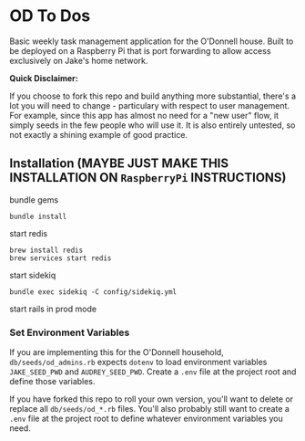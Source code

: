# OD To Dos

Basic weekly task management application for the O'Donnell house. Built to be deployed on a Raspberry Pi that is port forwarding to allow access exclusively on Jake's home network.

**Quick Disclaimer:**

If you choose to fork this repo and build anything more substantial, there's a lot you will need to change - particulary with respect to user management. For example, since this app has almost no need for a "new user" flow, it simply seeds in the few people who will use it. It is also entirely untested, so not exactly a shining example of good practice.

## Installation (MAYBE JUST MAKE THIS INSTALLATION ON `RaspberryPi` INSTRUCTIONS)

bundle gems

    bundle install

start redis

    brew install redis
    brew services start redis

start sidekiq

    bundle exec sidekiq -C config/sidekiq.yml

start rails in prod mode


### Set Environment Variables

If you are implementing this for the O'Donnell household, `db/seeds/od_admins.rb` expects `dotenv` to load environment variables `JAKE_SEED_PWD` and `AUDREY_SEED_PWD`. Create a `.env` file at the project root and define those variables.

If you have forked this repo to roll your own version, you'll want to delete or replace all `db/seeds/od_*.rb` files. You'll also probably still want to create a `.env` file at the project root to define whatever environment variables you need.
